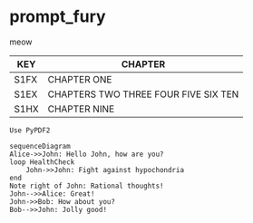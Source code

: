 # prompt_fury
meow

| KEY | CHAPTER |
| --- | --- |
| S1FX | CHAPTER ONE |
| S1EX | CHAPTERS TWO THREE FOUR FIVE SIX TEN |
| S1HX | CHAPTER NINE |

```
Use PyPDF2
```

```mermaid
sequenceDiagram
Alice->>John: Hello John, how are you?
loop HealthCheck
    John->>John: Fight against hypochondria
end
Note right of John: Rational thoughts!
John-->>Alice: Great!
John->>Bob: How about you?
Bob-->>John: Jolly good!
```

